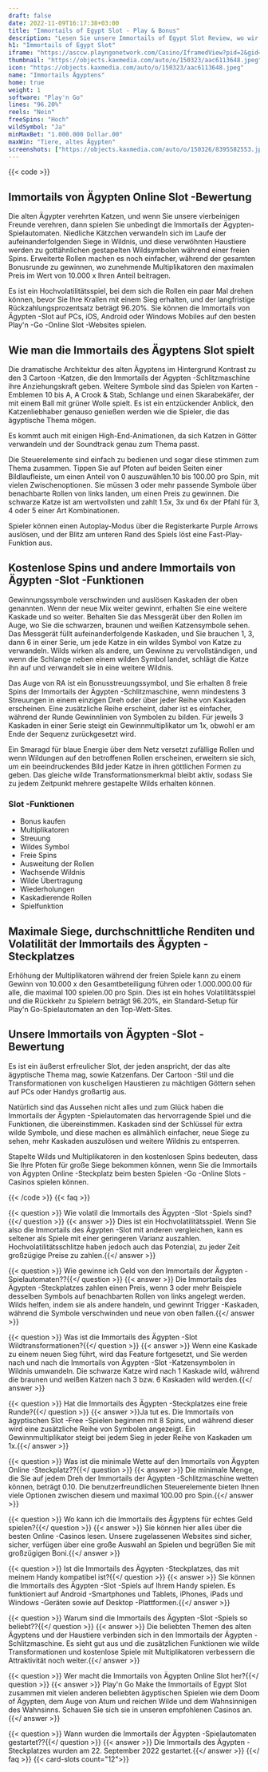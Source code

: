 ```yaml
---
draft: false
date: 2022-11-09T16:17:38+03:00
title: "Immortails of Egypt Slot - Play & Bonus"
description: "Lesen Sie unsere Immortails of Egypt Slot Review, wo wir die Macht ägyptischer Katzen enthüllen. Wir sehen auch, wo wir es mit dem besten Casino -Bonus spielen können."
h1: "Immortails of Egypt Slot"
iframe: "https://asccw.playngonetwork.com/Casino/IframedView?pid=2&gid=immortails&lang=en_US&practice=1&channel=desktop&div=flashobject&width=100%25&height=100%25&user=&password=&ctx=&demo=2&brand=&lobby=&rccurrentsessiontime=0&rcintervaltime=0&rcaccounthistoryurl=&rccontinueurl=&rcexiturl=&rchistoryurlmode=&autoplaylimits=0&autoplayreset=0&callback=flashCallback&rcmga=&resourcelevel=0&hasjackpots=False&country=&pauseplay=&playlimit=&selftest=&sessiontime=&coreweburl=https://asccw.playngonetwork.com/&showpoweredby=True"
thumbnail: "https://objects.kaxmedia.com/auto/o/150323/aac6113648.jpeg"
icon: "https://objects.kaxmedia.com/auto/o/150323/aac6113648.jpeg"
name: "Immortails Ägyptens"
home: true
weight: 1
software: "Play'n Go"
lines: "96.20%"
reels: "Nein"
freeSpins: "Hoch"
wildSymbol: "Ja"
minMaxBet: "1.000.000 Dollar.00"
maxWin: "Tiere, altes Ägypten"
screenshots: ["https://objects.kaxmedia.com/auto/o/150326/8395582553.jpeg"]
---
```


{{< code >}}<h2>Immortails von Ägypten Online Slot -Bewertung</h2><p>Die alten Ägypter verehrten Katzen, und wenn Sie unsere vierbeinigen Freunde verehren, dann spielen Sie unbedingt die Immortails der Ägypten-Spielautomaten. Niedliche Kätzchen verwandeln sich im Laufe der aufeinanderfolgenden Siege in Wildnis, und diese verwöhnten Haustiere werden zu gottähnlichen gestapelten Wildsymbolen während einer freien Spins. Erweiterte Rollen machen es noch einfacher, während der gesamten Bonusrunde zu gewinnen, wo zunehmende Multiplikatoren den maximalen Preis im Wert von 10.000 x Ihren Anteil beitragen.</p><p>Es ist ein Hochvolatilitätsspiel, bei dem sich die Rollen ein paar Mal drehen können, bevor Sie Ihre Krallen mit einem Sieg erhalten, und der langfristige Rückzahlungsprozentsatz beträgt 96.20%. Sie können die Immortails von Ägypten -Slot auf PCs, iOS, Android oder Windows Mobiles auf den besten Play'n -Go -Online Slot -Websites spielen.</p><h2>Wie man die Immortails des Ägyptens Slot spielt</h2><p>Die dramatische Architektur des alten Ägyptens im Hintergrund Kontrast zu den 3 Cartoon -Katzen, die den Immortails der Ägypten -Schlitzmaschine ihre Anziehungskraft geben. Weitere Symbole sind das Spielen von Karten -Emblemen 10 bis A, A Crook & Stab, Schlange und einen Skarabekäfer, der mit einem Ball mit grüner Wolle spielt. Es ist ein entzückender Anblick, den Katzenliebhaber genauso genießen werden wie die Spieler, die das ägyptische Thema mögen.</p><p>Es kommt auch mit einigen High-End-Animationen, da sich Katzen in Götter verwandeln und der Soundtrack genau zum Thema passt.</p><p>Die Steuerelemente sind einfach zu bedienen und sogar diese stimmen zum Thema zusammen. Tippen Sie auf Pfoten auf beiden Seiten einer Bildlaufleiste, um einen Anteil von 0 auszuwählen.10 bis 100.00 pro Spin, mit vielen Zwischenoptionen. Sie müssen 3 oder mehr passende Symbole über benachbarte Rollen von links landen, um einen Preis zu gewinnen. Die schwarze Katze ist am wertvollsten und zahlt 1.5x, 3x und 6x der Pfahl für 3, 4 oder 5 einer Art Kombinationen.</p><p>Spieler können einen Autoplay-Modus über die Registerkarte Purple Arrows auslösen, und der Blitz am unteren Rand des Spiels löst eine Fast-Play-Funktion aus.</p><h2>Kostenlose Spins und andere Immortails von Ägypten -Slot -Funktionen</h2><p>Gewinnungssymbole verschwinden und auslösen Kaskaden der oben genannten. Wenn der neue Mix weiter gewinnt, erhalten Sie eine weitere Kaskade und so weiter. Behalten Sie das Messgerät über den Rollen im Auge, wo Sie die schwarzen, braunen und weißen Katzensymbole sehen. Das Messgerät füllt aufeinanderfolgende Kaskaden, und Sie brauchen 1, 3, dann 6 in einer Serie, um jede Katze in ein wildes Symbol von Katze zu verwandeln. Wilds wirken als andere, um Gewinne zu vervollständigen, und wenn die Schlange neben einem wilden Symbol landet, schlägt die Katze ihn auf und verwandelt sie in eine weitere Wildnis.</p><p>Das Auge von RA ist ein Bonusstreuungssymbol, und Sie erhalten 8 freie Spins der Immortails der Ägypten -Schlitzmaschine, wenn mindestens 3 Streuungen in einem einzigen Dreh oder über jeder Reihe von Kaskaden erscheinen. Eine zusätzliche Reihe erscheint, daher ist es einfacher, während der Runde Gewinnlinien von Symbolen zu bilden. Für jeweils 3 Kaskaden in einer Serie steigt ein Gewinnmultiplikator um 1x, obwohl er am Ende der Sequenz zurückgesetzt wird.</p><p>Ein Smaragd für blaue Energie über dem Netz versetzt zufällige Rollen und wenn Wildungen auf den betroffenen Rollen erscheinen, erweitern sie sich, um ein beeindruckendes Bild jeder Katze in ihren göttlichen Formen zu geben. Das gleiche wilde Transformationsmerkmal bleibt aktiv, sodass Sie zu jedem Zeitpunkt mehrere gestapelte Wilds erhalten können.</p><h3>
Slot -Funktionen</h3><ul>
<li></span>
Bonus kaufen</li>
<li></span>
Multiplikatoren</li>
<li></span>
Streuung</li>
<li></span>
Wildes Symbol</li>
<li></span>
Freie Spins</li>
<li></span>
Ausweitung der Rollen</li>
<li></span>
Wachsende Wildnis</li>
<li></span>
Wilde Übertragung</li>
<li></span>
Wiederholungen</li>
<li></span>
Kaskadierende Rollen</li>
<li></span>
Spielfunktion</li></ul><h2>Maximale Siege, durchschnittliche Renditen und Volatilität der Immortails des Ägypten -Steckplatzes</h2><p>Erhöhung der Multiplikatoren während der freien Spiele kann zu einem Gewinn von 10.000 x den Gesamtbeteiligung führen oder 1.000.000.00 für alle, die maximal 100 spielen.00 pro Spin. Dies ist ein hohes Volatilitätsspiel und die Rückkehr zu Spielern beträgt 96.20%, ein Standard-Setup für Play'n Go-Spielautomaten an den Top-Wett-Sites.</p><h2>Unsere Immortails von Ägypten -Slot -Bewertung</h2><p>Es ist ein äußerst erfreulicher Slot, der jeden anspricht, der das alte ägyptische Thema mag, sowie Katzenfans. Der Cartoon -Stil und die Transformationen von kuscheligen Haustieren zu mächtigen Göttern sehen auf PCs oder Handys großartig aus.</p><p>Natürlich sind das Aussehen nicht alles und zum Glück haben die Immortails der Ägypten -Spielautomaten das hervorragende Spiel und die Funktionen, die übereinstimmen. Kaskaden sind der Schlüssel für extra wilde Symbole, und diese machen es allmählich einfacher, neue Siege zu sehen, mehr Kaskaden auszulösen und weitere Wildnis zu entsperren.</p><p>Stapelte Wilds und Multiplikatoren in den kostenlosen Spins bedeuten, dass Sie Ihre Pfoten für große Siege bekommen können, wenn Sie die Immortails von Ägypten Online -Steckplatz beim besten Spielen -Go -Online Slots -Casinos spielen können.</p>
{{< /code >}}
{{< faq >}}

{{< question >}} Wie volatil die Immortails des Ägypten -Slot -Spiels sind?{{</ question >}}
{{< answer >}} Dies ist ein Hochvolatilitätsspiel. Wenn Sie also die Immortails des Ägypten -Slot mit anderen vergleichen, kann es seltener als Spiele mit einer geringeren Varianz auszahlen. Hochvolatilitätsschlitze haben jedoch auch das Potenzial, zu jeder Zeit großzügige Preise zu zahlen.{{</ answer >}}

{{< question >}} Wie gewinne ich Geld von den Immortails der Ägypten -Spielautomaten??{{</ question >}}
{{< answer >}} Die Immortails des Ägypten -Steckplatzes zahlen einen Preis, wenn 3 oder mehr Beispiele desselben Symbols auf benachbarten Rollen von links angelegt werden. Wilds helfen, indem sie als andere handeln, und gewinnt Trigger -Kaskaden, während die Symbole verschwinden und neue von oben fallen.{{</ answer >}}

{{< question >}} Was ist die Immortails des Ägypten -Slot Wildtransformationen?{{</ question >}}
{{< answer >}} Wenn eine Kaskade zu einem neuen Sieg führt, wird das Feature fortgesetzt, und Sie werden nach und nach die Immortails von Ägypten -Slot -Katzensymbolen in Wildnis umwandeln. Die schwarze Katze wird nach 1 Kaskade wild, während die braunen und weißen Katzen nach 3 bzw. 6 Kaskaden wild werden.{{</ answer >}}

{{< question >}} Hat die Immortails des Ägypten -Steckplatzes eine freie Runde?{{</ question >}}
{{< answer >}}Ja tut es. Die Immortails von ägyptischen Slot -Free -Spielen beginnen mit 8 Spins, und während dieser wird eine zusätzliche Reihe von Symbolen angezeigt. Ein Gewinnmultiplikator steigt bei jedem Sieg in jeder Reihe von Kaskaden um 1x.{{</ answer >}}

{{< question >}} Was ist die minimale Wette auf den Immortails von Ägypten Online -Steckplatz??{{</ question >}}
{{< answer >}} Die minimale Menge, die Sie auf jedem Dreh der Immortails der Ägypten -Schlitzmaschine wetten können, beträgt 0.10. Die benutzerfreundlichen Steuerelemente bieten Ihnen viele Optionen zwischen diesem und maximal 100.00 pro Spin.{{</ answer >}}

{{< question >}} Wo kann ich die Immortails des Ägyptens für echtes Geld spielen?{{</ question >}}
{{< answer >}} Sie können hier alles über die besten Online -Casinos lesen. Unsere zugelassenen Websites sind sicher, sicher, verfügen über eine große Auswahl an Spielen und begrüßen Sie mit großzügigen Boni.{{</ answer >}}

{{< question >}} Ist die Immortails des Ägypten -Steckplatzes, das mit meinem Handy kompatibel ist?{{</ question >}}
{{< answer >}} Sie können die Immortails des Ägypten -Slot -Spiels auf Ihrem Handy spielen. Es funktioniert auf Android -Smartphones und Tablets, iPhones, iPads und Windows -Geräten sowie auf Desktop -Plattformen.{{</ answer >}}

{{< question >}} Warum sind die Immortails des Ägypten -Slot -Spiels so beliebt??{{</ question >}}
{{< answer >}} Die beliebten Themen des alten Ägyptens und der Haustiere verbinden sich in den Immortails der Ägypten -Schlitzmaschine. Es sieht gut aus und die zusätzlichen Funktionen wie wilde Transformationen und kostenlose Spiele mit Multiplikatoren verbessern die Attraktivität noch weiter.{{</ answer >}}

{{< question >}} Wer macht die Immortails von Ägypten Online Slot her?{{</ question >}}
{{< answer >}} Play'n Go Make the Immortails of Egypt Slot zusammen mit vielen anderen beliebten ägyptischen Spielen wie dem Doom of Ägypten, dem Auge von Atum und reichen Wilde und dem Wahnsinnigen des Wahnsinns. Schauen Sie sich sie in unseren empfohlenen Casinos an.{{</ answer >}}

{{< question >}} Wann wurden die Immortails der Ägypten -Spielautomaten gestartet??{{</ question >}}
{{< answer >}} Die Immortails des Ägypten -Steckplatzes wurden am 22. September 2022 gestartet.{{</ answer >}}
{{</ faq >}}
{{< card-slots count="12">}}